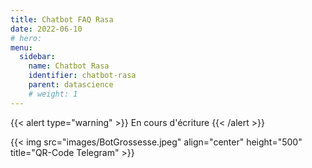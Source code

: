 ```yaml
---
title: Chatbot FAQ Rasa
date: 2022-06-10
# hero: 
menu:
  sidebar:
    name: Chatbot Rasa
    identifier: chatbot-rasa
    parent: datascience
    # weight: 1
---
```


{{< alert type="warning" >}} En cours d'écriture {{< /alert >}}


{{< img src="images/BotGrossesse.jpeg" align="center" height="500" title="QR-Code Telegram" >}}
